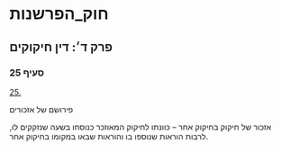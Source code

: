 # חוק_הפרשנות

## פרק ד׳: דין חיקוקים

### סעיף 25

[25.](https://he.wikisource.org/wiki/חוק_הפרשנות#סעיף_25)

פירושם של אזכורים

אזכור של חיקוק בחיקוק אחר – כוונתו לחיקוק המאוזכר כנוסחו בשעה שנזקקים לו, לרבות הוראות שנוספו בו והוראות שבאו במקומו בחיקוק אחר.